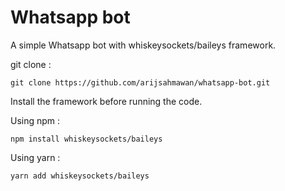 
# Whatsapp bot

A simple Whatsapp bot with whiskeysockets/baileys framework.

git clone :
```
git clone https://github.com/arijsahmawan/whatsapp-bot.git
```
Install the framework before running the code.

Using npm :
```
npm install whiskeysockets/baileys
```
Using yarn :
```
yarn add whiskeysockets/baileys
```
